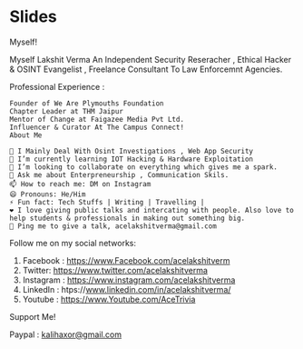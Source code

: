 # Slides


Myself! 

Myself Lakshit Verma An Independent Security Reseracher , Ethical Hacker & OSINT Evangelist , Freelance Consultant To Law Enforcemnt Agencies.

Professional Experience : 

    Founder of We Are Plymouths Foundation
    Chapter Leader at THM Jaipur
    Mentor of Change at Faigazee Media Pvt Ltd.
    Influencer & Curator At The Campus Connect!
    About Me

    🔭 I Mainly Deal With Osint Investigations , Web App Security
    🌱 I’m currently learning IOT Hacking & Hardware Exploitation
    👯 I’m looking to collaborate on everything which gives me a spark.
    💬 Ask me about Enterpreneurship , Communication Skils.
    📫 How to reach me: DM on Instagram
    😄 Pronouns: He/Him
    ⚡ Fun fact: Tech Stuffs | Writing | Travelling | 
    ❤️ I love giving public talks and intercating with people. Also love to help students & professionals in making out something big.
    💬 Ping me to give a talk, acelakshitverma@gmail.com

   
Follow me on my social networks:

1. Facebook :  https://www.Facebook.com/acelakshitverm
2. Twitter:    https://www.twitter.com/acelakshitverma
3. Instagram : https://www.instagram.com/acelakshitverma
4. LinkedIn :  htps://www.linkedin.com/in/acelakshitverma/
5. Youtube :   https://www.Youtube.com/AceTrivia

Support Me!

Paypal : kalihaxor@gmail.com 

